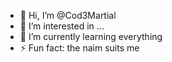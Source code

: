 - 👋 Hi, I’m @Cod3Martial
- 👀 I’m interested in ...
- 🌱 I’m currently learning everything
- ⚡ Fun fact: the naim suits me 

<!---
Cod3Martial/Cod3Martial is a ✨ special ✨ repository because its `README.md` (this file) appears on your GitHub profile.
You can click the Preview link to take a look at your changes.
--->
